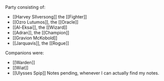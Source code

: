 Party consisting of:
* [[Harvey SIlversong]] the [[Fighter]]
* [[Ozro Lutumos]], the [[Oracle]]
* [[Al-Eksai]], the [[Wizard]]
* [[Adran]], the [[Champion]]
* [[Gravion McKobold]]
* [[Jarquavis]], the [[Rogue]]

Companions were:
* [[Warden]]
* [[Wiat]]
* [[Ulysses Spip]]
Notes pending, whenever I can actually find my notes.